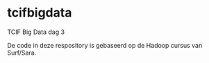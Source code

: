 # tcifbigdata
TCIF Big Data dag 3

De code in deze respository is gebaseerd op de Hadoop cursus van Surf/Sara.
